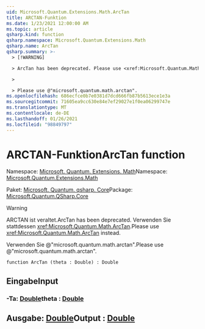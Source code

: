 ```yaml
---
uid: Microsoft.Quantum.Extensions.Math.ArcTan
title: ARCTAN-Funktion
ms.date: 1/23/2021 12:00:00 AM
ms.topic: article
qsharp.kind: function
qsharp.namespace: Microsoft.Quantum.Extensions.Math
qsharp.name: ArcTan
qsharp.summary: >-
  > [!WARNING]

  > ArcTan has been deprecated. Please use <xref:Microsoft.Quantum.Math.ArcTan> instead.

  >

  > Please use @"microsoft.quantum.math.arctan".
ms.openlocfilehash: 686ecfce0b7e0381d7dcd666fb87b5613ece1e3a
ms.sourcegitcommit: 71605ea9cc630e84e7ef29027e1f0ea06299747e
ms.translationtype: MT
ms.contentlocale: de-DE
ms.lasthandoff: 01/26/2021
ms.locfileid: "98849797"
---
```

# <a name="arctan-function"></a><span data-ttu-id="e477b-102">ARCTAN-Funktion</span><span class="sxs-lookup"><span data-stu-id="e477b-102">ArcTan function</span></span>

<span data-ttu-id="e477b-103">Namespace: [Microsoft. Quantum. Extensions. Math](xref:Microsoft.Quantum.Extensions.Math)</span><span class="sxs-lookup"><span data-stu-id="e477b-103">Namespace: [Microsoft.Quantum.Extensions.Math](xref:Microsoft.Quantum.Extensions.Math)</span></span>

<span data-ttu-id="e477b-104">Paket: [Microsoft. Quantum. qsharp. Core](https://nuget.org/packages/Microsoft.Quantum.QSharp.Core)</span><span class="sxs-lookup"><span data-stu-id="e477b-104">Package: [Microsoft.Quantum.QSharp.Core](https://nuget.org/packages/Microsoft.Quantum.QSharp.Core)</span></span>


> [!WARNING]
> <span data-ttu-id="e477b-105">ARCTAN ist veraltet.</span><span class="sxs-lookup"><span data-stu-id="e477b-105">ArcTan has been deprecated.</span></span> <span data-ttu-id="e477b-106">Verwenden Sie stattdessen <xref:Microsoft.Quantum.Math.ArcTan>.</span><span class="sxs-lookup"><span data-stu-id="e477b-106">Please use <xref:Microsoft.Quantum.Math.ArcTan> instead.</span></span>
>
> <span data-ttu-id="e477b-107">Verwenden Sie @"microsoft.quantum.math.arctan".</span><span class="sxs-lookup"><span data-stu-id="e477b-107">Please use @"microsoft.quantum.math.arctan".</span></span>



```qsharp
function ArcTan (theta : Double) : Double
```


## <a name="input"></a><span data-ttu-id="e477b-108">Eingabe</span><span class="sxs-lookup"><span data-stu-id="e477b-108">Input</span></span>

### <a name="theta--double"></a><span data-ttu-id="e477b-109">-Ta: [Double](xref:microsoft.quantum.lang-ref.double)</span><span class="sxs-lookup"><span data-stu-id="e477b-109">theta : [Double](xref:microsoft.quantum.lang-ref.double)</span></span>





## <a name="output--double"></a><span data-ttu-id="e477b-110">Ausgabe: [Double](xref:microsoft.quantum.lang-ref.double)</span><span class="sxs-lookup"><span data-stu-id="e477b-110">Output : [Double](xref:microsoft.quantum.lang-ref.double)</span></span>

